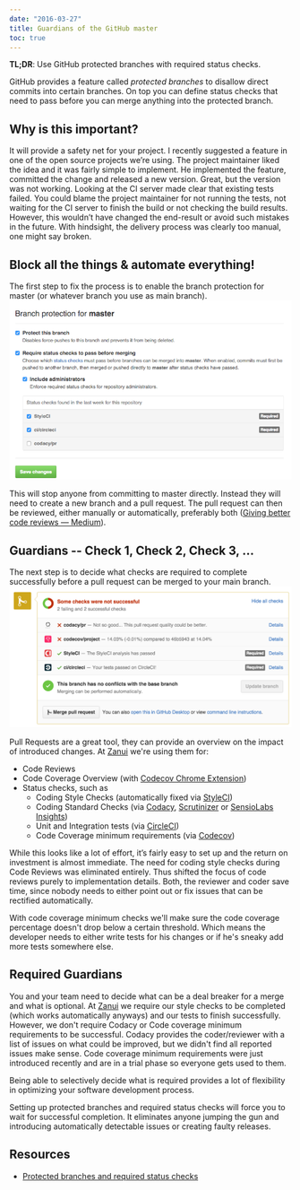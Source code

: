 ```yaml
---
date: "2016-03-27"
title: Guardians of the GitHub master
toc: true
---
```


**TL;DR**: Use GitHub protected branches with required status checks.

GitHub provides a feature called *protected branches* to disallow direct commits into certain branches. On top you can define status checks that need to pass before you can merge anything into the protected branch.

## Why is this important?

It will provide a safety net for your project. I recently suggested a feature in one of the open source projects we’re using. The project maintainer liked the idea and it was fairly simple to implement. He implemented the feature, committed the change and released a new version. Great, but the version was not working. Looking at the CI server made clear that existing tests failed. You could blame the project maintainer for not running the tests, not waiting for the CI server to finish the build or not checking the build results. However, this wouldn’t have changed the end-result or avoid such mistakes in the future. With hindsight, the delivery process was clearly too manual, one might say broken.

## Block all the things & automate everything!

The first step to fix the process is to enable the branch protection for master (or whatever branch you use as main branch).
![GitHub Protected Branches](/img/github-protected-branches-config.png)

This will stop anyone from committing to master directly. Instead they will need to create a new branch and a pull request. The pull request can then be reviewed, either manually or automatically, preferably both ([Giving better code reviews — Medium](https://getpocket.com/a/read/1173023422)).

## Guardians -- Check 1, Check 2, Check 3, ...

The next step is to decide what checks are required to complete successfully before a pull request can be merged to your main branch.
![github-protected-branches-checks.png](/img/github-protected-branches-checks.png)

Pull Requests are a great tool, they can provide an overview on the impact of introduced changes. At [Zanui](https://www.zanui.com.au/) we're using them for:

* Code Reviews
* Code Coverage Overview (with [Codecov Chrome Extension](https://chrome.google.com/webstore/detail/codecov-extension/keefkhehidemnokodkdkejapdgfjmijf))
* Status checks, such as
  * Coding Style Checks (automatically fixed via [StyleCI](http://styleci.io))
  * Coding Standard Checks (via [Codacy](https://codacy.com/), [Scrutinizer](https://scrutinizer-ci.com) or [SensioLabs Insights](https://insight.sensiolabs.com))
  * Unit and Integration tests (via [CircleCI](https://circleci.com))
  * Code Coverage minimum requirements (via [Codecov](https://codecov.io))

While this looks like a lot of effort, it’s fairly easy to set up and the return on investment is almost immediate. The need for coding style checks during Code Reviews was eliminated entirely. Thus shifted the focus of code reviews purely to implementation details. Both, the reviewer and coder save time, since nobody needs to either point out or fix issues that can be rectified automatically.

With code coverage minimum checks we'll make sure the code coverage percentage doesn't drop below a certain threshold. Which means the developer needs to either write tests for his changes or if he's sneaky add more tests somewhere else.

## Required Guardians

You and your team need to decide what can be a deal breaker for a merge and what is optional. At [Zanui](https://www.zanui.com.au/) we require our style checks to be completed (which works automatically anyways) and our tests to finish successfully. However, we don't require Codacy or Code coverage minimum requirements to be successful. Codacy provides the coder/reviewer with a list of issues on what could be improved, but we didn't find all reported issues make sense. Code coverage minimum requirements were just introduced recently and are in a trial phase so everyone gets used to them.

Being able to selectively decide what is required provides a lot of flexibility in optimizing your software development process.

Setting up protected branches and required status checks will force you to wait for successful completion. It eliminates anyone jumping the gun and introducing automatically detectable issues or creating faulty releases.

## Resources
* [Protected branches and required status checks](https://github.com/blog/2051-protected-branches-and-required-status-checks)
